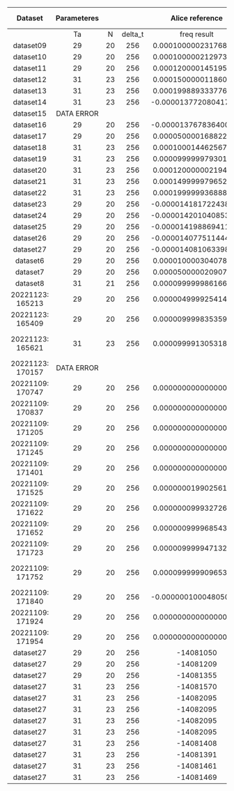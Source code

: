|      Dataset     | Parameteres |    |         |    Alice reference    |             |     Bob reference     |              |   Freq converge  | Time converge | Remark                      |
|:----------------:|:-----------:|:--:|:-------:|:---------------------:|:-----------:|:---------------------:|:------------:|:----------------:|:-------------:|-----------------------------|
|                  | Ta          | N  | delta_t | freq result           | time result | freq result           | time result  |                  |               |                             |
| dataset09        | 29          | 20 | 256     | 0.000100000231768371  | 3054633.185 | -0.000099990219684098 | -3054938.655 | 1.00000000001303 | -0.00578      |                             |
| dataset10        | 29          | 20 | 256     | 0.000100000212973627  | 3003672.302 | -0.000099990208048184 | -3003972.648 | 1.00000000000588 | 0.02226       |                             |
| dataset11        | 29          | 20 | 256     | 0.000120000145195309  | 2756886.530 | -0.000119985676959033 | -2757217.168 | 1.00000000006993 | 0.18915       |                             |
| dataset12        | 31          | 23 | 256     | 0.000150000011860162  | 2728534.222 | -0.000149977516744059 | -2728944.006 | 0.99999999999849 | -0.50343      |                             |
| dataset13        | 31          | 23 | 256     | 0.000199889333776903  | 2622678.216 | -0.000199849374322713 | -2623201.975 | 1.00000000001169 | 0.48646       |                             |
| dataset14        | 31          | 23 | 256     | -0.000013772080417751 | 2408703.210 | 0.000013771876987034  | -2408667.271 | 0.99999999960690 | 2.76712       |                             |
| dataset15        |  DATA ERROR |    |         |                       |             |                       |              |                  |               |                             |
| dataset16        | 29          | 20 | 256     | -0.000013767836400502 | 2025608.111 | 0.000013767193374203  | -2025580.038 | 0.99999999916743 | 0.18643       |                             |
| dataset17        | 29          | 20 | 256     | 0.000050000168822839  | 1765129.098 | -0.000049997692687098 | -1765217.168 | 0.99999999997624 | 0.18727       |                             |
| dataset18        | 31          | 23 | 256     | 0.000100014462567799  | 1607516.113 | -0.000099989965156033 | -1607681.580 | 1.00000001449696 | -4.71505      |                             |
| dataset19        | 31          | 23 | 256     | 0.000099999979301213  | 1437802.457 | -0.000099990055025034 | -1437946.876 | 0.99999999992527 | -0.63810      |                             |
| dataset20        | 31          | 23 | 256     | 0.000120000002194364  | 1064863.721 | -0.000119985589877913 | -1064991.895 | 1.00000000001404 | -0.39042      |                             |
| dataset21        | 31          | 23 | 256     | 0.000149999979652815  | 1059072.000 | -0.000149977555509717 | -1059230.832 | 0.99999999992751 | 0.02842       |                             |
| dataset22        | 31          | 23 | 256     | 0.000199999936888017  | 1041615.320 | -0.000199959914932601 | -1041824.413 | 1.00000000002998 | -0.76920      |                             |
| dataset23        | 29          | 20 | 256     | -0.000014181722438722 | 810060.932  | 0.000014181973881255  | -810049.272  | 1.00000000005031 | 0.17204       |                             |
| dataset24        | 29          | 20 | 256     | -0.000014201040853035 | 723181.635  | 0.000014201241476552  | -723171.556  | 0.99999999999895 | -0.19005      |                             |
| dataset25        | 29          | 20 | 256     | -0.000014198869411564 | 674916.735  | 0.000014198311433011  | -674909.815  | 0.99999999924042 | -2.66318      |                             |
| dataset26        | 29          | 20 | 256     | -0.000014077511444222 | 461567.210  | 0.000014077605523077  | -461561.272  | 0.99999999989590 | -0.56012      |                             |
| dataset27        | 29          | 20 | 256     | -0.000014081063398619 | 199179.660  | 0.000014081094847240  | -199176.285  | 0.99999999983317 | 0.57085       |                             |
| dataset6         | 29          | 20 | 256     | 0.000010000304078162  | 1825517.635 | -0.000010000304344615 | -1825536.000 | 0.99999999989973 | -0.10864      |                             |
| dataset7         | 29          | 20 | 256     | 0.000050000020907381  | 1503674.562 | -0.000049997671759505 | -1503749.914 | 0.99999999984926 | -0.16813      |                             |
| dataset8         | 31          | 21 | 256     | 0.000099999986166166  | 365384.000  | -0.000099989972743741 | -365420.655  | 1.00000000001442 | -0.11680      |                             |
| 20221123: 165213 | 29          | 20 | 256     | 0.000004999925414362  | 4323418.364 | -0.000004999902879499 | -4323439.582 | 0.99999999999754 | 0.39974       |                             |
| 20221123: 165409 | 29          | 20 | 256     | 0.000009999835359764  | 4396211.666 | -0.000009999795889337 | -4396255.315 | 0.99999999993947 | 0.31315       |                             |
| 20221123: 165621 | 31          | 23 | 256     | 0.000099991305318792  | 4453098.068 | -0.000099982041358526 | -4453544.006 | 0.99999999926663 | -0.66322      | UPPER_LIMIT changes to 6e-5 |
| 20221123: 170157 |  DATA ERROR |    |         |                       |             |                       |              |                  |               |                             |
| 20221109: 170747 | 29          | 20 | 256     | 0.000000000000000000  | 1825365.432 | 0.000000000000000000  | -1825365.432 | 1.00000000000000 | 0.00000       |                             |
| 20221109: 170837 | 29          | 20 | 256     | 0.000000000000000000  | 1861039.524 | 0.000000000000000000  | -1861039.524 | 1.00000000000000 | 0.00000       |                             |
| 20221109: 171205 | 29          | 20 | 256     | 0.000000000000000000  | 1913520.314 | 0.000000000000000000  | -1913520.314 | 1.00000000000000 | 0.00000       |                             |
| 20221109: 171245 | 29          | 20 | 256     | 0.000000000000000000  | 1939784.000 | 0.000000000000000000  | -1939784.000 | 1.00000000000000 | 0.00000       |                             |
| 20221109: 171401 | 29          | 20 | 256     | 0.000000000000000000  | 1967401.975 | 0.000000000000000000  | -1967401.975 | 1.00000000000000 | 0.00000       |                             |
| 20221109: 171525 | 29          | 20 | 256     | 0.000000019902561155  | 1968711.210 | -0.000000019902570259 | -1968711.210 | 0.99999999999999 | 0.03918       |                             |
| 20221109: 171622 | 29          | 20 | 256     | 0.000000099932726316  | 1999695.686 | -0.000000099932744968 | -1999695.686 | 0.99999999999997 | 0.19984       |                             |
| 20221109: 171652 | 29          | 20 | 256     | 0.000000999968543969  | 2003119.524 | -0.000000999968454818 | -2003122.086 | 0.99999999999909 | -0.55903      |                             |
| 20221109: 171723 | 29          | 20 | 256     | 0.000009999947132577  | 2015128.105 | -0.000009999942737982 | -2015148.340 | 0.99999999990440 | -0.08383      |                             |
| 20221109: 171752 | 29          | 20 | 256     | 0.000099999909653370  | 2029225.778 | -0.000099989995118399 | -2029428.537 | 0.99999999991554 | 0.16319       | UPPER_LIMIT changes to 6e-5 |
| 20221109: 171840 | 29          | 20 | 256     | -0.000000100048050955 | 2092162.759 | 0.000000100048053620  | -2092161.969 | 0.99999999999999 | 0.58081       |                             |
| 20221109: 171924 | 29          | 20 | 256     | 0.000000000000000000  | 2094622.216 | 0.000000000000000000  | -2094621.525 | 1.00000000000000 | 0.69144       |                             |
| 20221109: 171954 | 29          | 20 | 256     | 0.000000000000000000  | 2095067.172 | 0.000000000000000000  | -2095067.172 | 1.00000000000000 | 0.00000       |                             |
| dataset27        | 29          | 20 | 256     | -14081050             | 10199320    | 14081393              | -10199176    | 1.00000000014415 | -0.24046      | 10ms delay                  |
| dataset27        | 29          | 20 | 256     | -14081209             | 50199883    | 14081428              | -50199176    | 1.00000000002124 | 0.36543       | 50ms delay                  |
| dataset27        | 29          | 20 | 256     | -14081355             | 100200587   | 14080802              | -100199174   | 0.99999999924877 | 1.87357       | 100ms delay                 |
| dataset27        | 31          | 23 | 256     | -14081570             | 200201989   | 14082312              | -200199179   | 1.00000000054336 | -8.98995      | 200ms delay                 |
| dataset27        | 31          | 23 | 256     | -14082095             | 300203399   | 14082312              | -300199179   | 1.00000000001854 | -7.83835      | 300ms delay                 |
| dataset27        | 31          | 23 | 256     | -14082095             | 400204807   | 14082328              | -400199179   | 1.00000000003436 | -7.87856      | 400ms delay                 |
| dataset27        | 31          | 23 | 256     | -14082095             | 500206224   | 14082289              | -500199179   | 0.99999999999558 | 0.40201       | 500ms delay                 |
| dataset27        | 31          | 23 | 256     | -14082095             | 600207623   | 14082307              | -600199179   | 1.00000000001319 | -7.94809      | 600ms delay                 |
| dataset27        | 31          | 23 | 256     | -14081408             | 700208112   | 14082290              | -700198262   | 1.00000000068384 | -9.52491      | 700ms delay                 |
| dataset27        | 31          | 23 | 256     | -14081391             | 800208112   | 14082290              | -800196853   | 1.00000000070052 | -9.53673      | 800ms delay                 |
| dataset27        | 31          | 23 | 256     | -14081461             | 900208112   | 14082290              | -900195446   | 1.00000000063018 | -9.94328      | 900ms delay                 |
| dataset27        | 31          | 23 | 256     | -14081469             | 1000208112  | 14082290              | -1000194037  | 1.00000000062252 | -9.95510      | 1s delay                    |